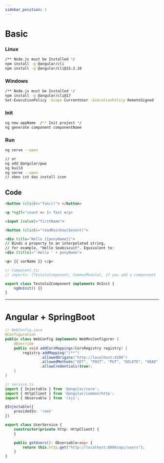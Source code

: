 ```yaml
---
sidebar_position: 1
---
```


# Basic

<div style={{ display: 'grid', gridTemplateColumns: 'repeat(2, 1fr)', gap: '20px' }}>
<div>

### Linux
```bash
/** Node.js must be Installed */
npm install -g @angular/cli
npm install -g @angular/cli@15.2.10
```
</div>


<div>

### Windows
```bash
/** Node.js must be Installed */
npm install -g @angular/cli@17
Set-ExecutionPolicy -Scope CurrentUser -ExecutionPolicy RemoteSigned
```
</div>
</div>

<div style={{ display: 'grid', gridTemplateColumns: 'repeat(2, 1fr)', gap: '20px' }}>

<div>

### Init
```bash
ng new appName  /** Init project */
ng generate component componentName
```
</div>

<div>

### Run
```bash
ng serve --open

// or
ng add @angular/pwa
ng build
ng serve --open
// oben ist das install icon
```
</div>
</div>


## Code
<div style={{ display: 'grid', gridTemplateColumns: 'repeat(2, 1fr)', gap: '20px' }}>

```html
<button (click)="func()"> </button>
```
```html
<p *ngIf="count <= 1> Text </p>
```
```html
<input [value]="firstName">
```
```html
<button (click)="readRainbow($event)">
```
```html
<div title="Hello {{ponyName}}">
// Binds a property to an interpolated string,
// for example, "Hello Seabiscuit". Equivalent to:
<div [title]="'Hello ' + ponyName">
```
```html
<p> {{ varName }} </p>
```
```ts
// Component.ts:
// imports: [TestoloComponent, CommonModule], if you add a componnent

export class Testolo2Component implements OnInit {
    ngOnInit() {}
}
```
</div>

---

# Angular + SpringBoot
```java
// WebConfig.java
@Configuration
public class WebConfig implements WebMvcConfigurer {
    @Override
    public void addCorsMappings(CorsRegistry registry) {
        registry.addMapping("/**")
                .allowedOrigins("http://localhost:4200")
                .allowedMethods("GET", "POST", "PUT", "DELETE", "HEAD")
                .allowCredentials(true);
    }
}
```

```ts
// service.ts
import { Injectable } from '@angular/core';
import { HttpClient } from '@angular/common/http';
import { Observable } from 'rxjs';

@Injectable({
    providedIn: 'root'
})

export class UserService {
    constructor(private http: HttpClient) {
    }

    public getUsers(): Observable<any> {
        return this.http.get("http://localhost:8080/api/users");
    }
}
```
